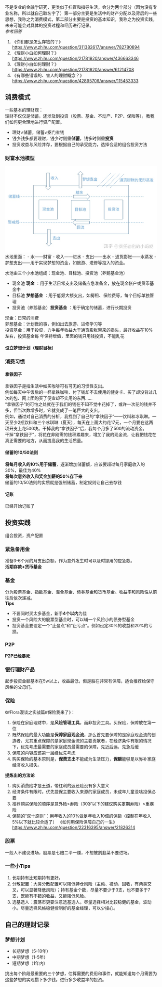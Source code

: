 不是专业的金融学研究，更类似于扫盲和指导生活。会分为两个部分（因为没有专业名称，所以就自己取名字了）第一部分主要是生活中的财产分配以及背后的一些思想，我称之为消费模式，第二部分主要是投资的基本知识，我称之为投资实践。  
未来可能会对具体的投资过程和经历进行记录。  
*参考回答*  
1. 《你们都是怎么存钱的？》 https://www.zhihu.com/question/311382617/answer/782780894  
2. 《理财小白如何理财？》 https://www.zhihu.com/question/21781920/answer/436663346  
3. 《理财小白如何理财？》 https://www.zhihu.com/question/21781920/answer/61214708  
4. 《有哪些错误的、害人的理财概念？》 https://www.zhihu.com/question/42895706/answer/115453333  
## 消费模式
一些基本的理财观：  
理财不仅仅是储蓄，还涉及到投资（股票、基金、不动产、P2P、保险等），教我们如何更合理地进行资产配置。  
- 理财≠储蓄，储蓄≠抠门省钱  
- 钱少钱多都要理财，钱少时侧重**储蓄**，钱多时侧重**投资**  
- 投资收益与风险并存，要根据自己的承受能力，选择合适的组合投资方法  
### 财富水池模型
<img src="../Image/Financial/financial pool model.jpg" alt="img"/>   
水池里面：  
- 水——财富  
- 收入——进水  
- 支出——出水  
- 通货膨胀——水蒸发  
- 梦想支出——用于实现梦想的资金，如旅游、进修等投入的资金。  

水池由三个小水池组成：现金池、目标池、投资池（养鹅基金池）  
- 现金池 **现金** ：用于生活日常支出及储备应急准备金，放在现金帐户或货币基金中  
- 目标池 **梦想基金** ：用于低频大额支出，如房租、保险费等，每个目标单独管理  
- 投资池（养鹅基金）**投资基金**  ：用于确定的储蓄，进行长期投资  

现金：日常的消费  
梦想基金：计划做的事，例如出去旅游、进修学习等  
投资基金：用于投资，力争每年收益大于通货膨胀带来的损失，最好收益在10%左右，投资基金每  年保持增值，里面的钱只用钱投资，不能乱花  
#### 设立梦想计划（理财目标）

### 消费习惯
#### 拿铁因子
拿铁因子是指生活中如买咖啡可有可无的习惯性支出。  
例如每天中午饭后的一杯拿铁咖啡、付了钱却不去使用的健身卡、买了却没背过几次的包、网上团购买了便宜却不实用的东西……  
“拿铁因子”的可怕之处就在于我们的钱在不知不觉中花掉了，或许一次花的钱并不多，但当次数增多时，它就变成了一笔巨大的支出。  
例如，通过对自己消费的分析，我找到了自己的“拿铁因子”——饮料和冰琪琳。一天至少2瓶饮料和三个冰琪琳（夏天），每天在上面大约花17元，一个月要在这两项开支上花500块。干掉我的“拿铁因子”后，我每个月多了500的流动资金。  
干掉“拿铁因子”，将花在非刚需的钱积累趣来，增加了我的现金流，让我把钱花在真正需要的地方，从而提高我的生活质量。  

#### 储蓄的10/50法则
**将每月收入的10%用于储蓄**，逐渐增加储蓄额，应该要超过每月家庭收入的30%，最佳为40%  
**将每次意外收入和奖金加薪的50%存下来**  
储蓄的10/50法则的实质就是强制储蓄，制定规则让自己去存钱  

#### 记账
已经开始记账了

## 投资实践
组合投资，资产配置
### 紧急备用金
准备3-6个月的月支出总额，作为意外发生时可以及时挪用的应急款。  
**活期存款+货币基金**
### 基金
分为股票基金、指数基金、混合基金、债券基金和货币基金。收益率和风险性从前往后依次递减。   
**Tips**  
- 不要同时买太多基金，新手**4个以内**为佳  
- 投资一个风险大的股票型基金时，可以辅一个风险小的债券型基金
- 投资基金要设定一个“止盈点”和“止亏点”。例如设定30%的收益和20%的亏损。

### P2P
**P2P已经暴死**

### 银行理财产品
起步投资金额基本在5w以上，收益最低，但是胜在非常有保障，适合推荐给保守风格的父母们。  

### 保险
《#Flora漫谈之实战篇#保险我来了》：  
1. 保险在家庭理财中，是**风险管理工具**，而非投资工具。买保险，保障放在第一位
2. 既然保险的最大功能是**保障家庭现金流**，那么首先要保障的是家庭现金流的创造者，尤其重点保障的是家庭现金流的主要贡献者，在经济条件有限的情况下，优先考虑最需要的家庭成员最需要的保障，先近后远，先急后缓
3. 保障的内容应该第一层级优先考虑
4. 购买保险的基本原则是，**保费支出**不能成为生活压力，**保额**能够足以弥补家庭经济收入损失。
  
**提炼出的方法论**
1. 购买消费险才是王道，带红利的返还险没有多大意义
2. 经济条件有限时，优先投保主要收入来源的家庭成员，未成年儿童没啥投保必要
3. 推荐购买保险的顺序是意外险>寿险（30岁以下的建议购买定期寿险）>重疾险
4. 保额的“双十原则”：用年收入的10%做足年收入10倍的保额（控制在年收入5%以下就比较合适了）
《如何用保险保障自己的一生》https://www.zhihu.com/question/22316395/answer/21826314
### 股票
一般人不建议进场，股票是七赔二平一赚，不想被割韭菜不要进场。
### 一些小Tips
1. 长期持有比短期持有更好。
2. 分散配置：大类分散配置可以降低持仓风险（主动、被动、固收，有两类交叉，可以显著降低风险）；持有基金个数，尽量不要少于3支，也不要多于7支，既能有不错的收益，又能降低风险。
3. 选基选人：震荡市更要注意选基选人。尽量选择相对比较稳健的基金，波动小。尽量选择风格稳健控制好的基金经理，可以少操心。


## 自己的理财记录
### 梦想计划
- 长期梦想（5-10年）
- 中期梦想（1-5年）
- 短期梦想（1年内）
  
挑出每个阶段最重要的三个梦想，估算需要的费用和事件，就能知道每个月需要为这些梦想的实现攒下多少钱，进行多少收益率的投资。
